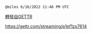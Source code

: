 
`@miles 6/16/2022 11:46 PM UTC`

[轉發自GETTR](https://gettr.com/post/p1ehp8h8a93)

https://gettr.com/streaming/p1ef1zs7614

